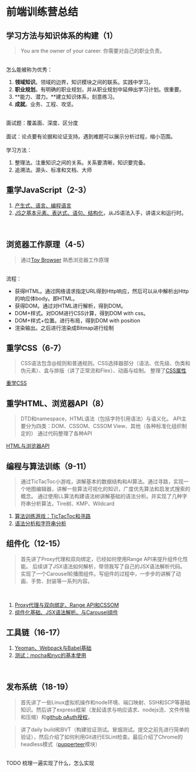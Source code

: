 # 前端训练营总结

<a name="KjRJl"></a>
## 学习方法与知识体系的构建（1）
> You are the owner of your career. 你需要对自己的职业负责。


<br />怎么能被称为优秀：

1. **领域知识**。领域的边界，知识模块之间的联系。实践中学习。
1. **职业规划**。有明确的职业规划，并从职业规划中延伸出学习计划。很重要。
1. **能力、潜力。**建立知识体系，刻意练习。
1. **成就**。业务、工程、攻坚。


<br />面试题：覆盖面、深度、区分度<br />
<br />面试：论点要有论据和论证支持。遇到难题可以展示分析过程，缩小范围。<br />
<br />学习方法：

1. 整理法。注重知识之间的关系。关系要清晰，知识要完备。
1. 追溯法。源头、标准和文档、大师



<a name="f52y3"></a>
## 重学JavaScript（2-3）

1. [产生式、语言、编程语言](https://www.yuque.com/docs/share/a5325cb0-673d-47b9-b971-9441e1d9230c)
1. [JS之基本元素、表达式、语句、结构化](https://www.yuque.com/docs/share/2e6ecffd-2af3-45e0-9fe8-a018f8bbc51e)，从JS语法入手，讲语义和运行时。

<br />
<a name="JcVwf"></a>

## 浏览器工作原理（4-5）

> 通过[Toy Browser](https://www.yuque.com/docs/share/7ff73bb7-197f-4c6b-9c13-c270870a4154) 熟悉浏览器工作原理

<br />流程：

- 获得HTML。通过网络请求指定URL得到Http响应，然后可以从中解析出Http的响应体body。即HTML。
- 获得DOM。通过对HTML进行解析，得到DOM。
- DOM+样式。对DOM进行CSS计算，得到DOM with css。
- DOM+样式+位置。进行布局，得到DOM with position
- 渲染输出。之后进行渲染成Bitmap进行绘制



<a name="PYd7C"></a>
## 重学CSS（6-7）
> CSS语法包含@规则和普通规则。CSS选择器部分（语法、优先级、伪类和伪元素）、盒与排版（讲了正常流和Flex）、动画与绘制。
> 整理了[CSS属性](https://mubu.com/doc/4rQ9Lx5PjC7#m)

[重学CSS](https://www.yuque.com/docs/share/89e574cc-bfb3-49d9-a030-ba56b4934681)<br />

<a name="lnOgL"></a>
## 重学HTML、浏览器API（8）
> DTD和namespace，HTML语法（包括字符引用语法）与语义化。
> API主要分为四类：DOM、CSSOM、CSSOM View、其他（各种标准化组织制定的）
> 通过代码整理了各种API

[HTML与浏览器API](https://www.yuque.com/docs/share/5b008cd4-c82d-4d9d-b91c-c927d875e9a4)<br />

<a name="IDdlx"></a>
## 编程与算法训练（9-11）
> 通过TicTacToc小游戏，讲解基本的数据结构和AI算法。通过寻路，实现一个地图编辑器，讲解一些算法可视化的知识，广度优先算法和启发式搜索的概念。
> 通过使用LL算法构建语法树讲解基础的语法分析。并实现了几种字符串分析算法，Tire树、KMP、Wildcard

1. [算法训练游戏：TicTacToc和寻路](https://www.yuque.com/docs/share/1134c78f-c774-4d9d-8844-3f1c56550c21)
1. [语法分析和字符串分析](https://www.yuque.com/docs/share/4b4b8998-bf83-43e2-a409-28c7143b1ae4)



<a name="wMpZB"></a>
## 组件化（12-15）
> 首先讲了Proxy代理和双向绑定，已经如何使用Range API来提升组件化性能。
> 后续讲了JSX语法如何解析，带领我写了自己的JSX语法解析代码。
> 实现了一个Carousel轮播图组件。写组件的过程中，一步步的讲解了动画、手势、封装等一系列内容。

<br />

1. [Proxy代理与双向绑定、Range API和CSSOM](https://www.yuque.com/docs/share/3ffa0592-e5b0-4141-9a62-30b3030e1493)
1. [组件化基础、JSX语法解析。与Carousel组件](https://www.yuque.com/docs/share/4d69250c-0111-4d4b-865e-d358d6e5a1be)



<a name="f5zbh"></a>
## 工具链（16-17）

1. [Yeoman、Webpack与Babel基础](https://www.yuque.com/docs/share/f3d95f60-32a3-4747-aba0-b03148d19087)
1. [测试：mocha和nyc的基本使用](https://www.yuque.com/docs/share/29fa6103-bc65-4381-bf4a-047810b8b4cb)

<br />
<a name="Nhjvq"></a>

## 发布系统（18-19）

> 首先讲了一些Linux虚拟机操作和node环境、端口映射、SSH和SCP等基础知识。然后讲了express框架（发起请求与响应请求、nodejs流、文件传输和压缩）和[github oAuth授权](https://www.ruanyifeng.com/blog/2019/04/github-oauth.html)。

> 讲了daily build和BVT（构建验证测试。冒烟测试。提交之前先进行简单的验证），然后介绍了如何利用Git进行ESLint检查。最后介绍了Chrome的headless模式（[pupperteer](https://github.com/puppeteer/puppeteer)模块）


<br />TODO 梳理一遍实现了什么，怎么实现

